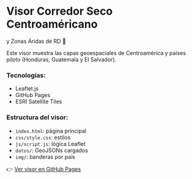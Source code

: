 # Visor Corredor Seco Centroaméricano 
y Zonas Áridas de RD  🌱

Este visor muestra las capas geoespaciales de Centroamérica y países piloto (Honduras, Guatemala y El Salvador).

### Tecnologías:
- Leaflet.js
- GitHub Pages
- ESRI Satellite Tiles

### Estructura del visor:
- `index.html`: página principal
- `css/style.css`: estilos
- `js/script.js`: lógica Leaflet
- `datos/`: GeoJSONs cargados
- `img/`: banderas por país

👉 [Ver visor en GitHub Pages](https://appsfao.github.io/Visor_CorredorSeco_SICA/)
